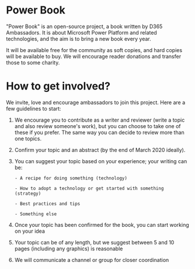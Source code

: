 
# Power Book


"Power Book" is an open-source project, a book written by D365 Ambassadors. It is about Microsoft Power Platform and related technologies, and the aim is to bring a new book every year.

It will be available free for the community as soft copies, and hard copies will be available to buy. We will encourage reader donations and transfer those to some charity.

# How to get involved?
We invite, love and encourage ambassadors to join this project. Here are a few guidelines to start:

   1.  We encourage you to contribute as a writer and reviewer (write a topic and also review someone's work), but you can choose to take one of these if you prefer. The same way you can decide to review more than one topics.
  
   2.  Confirm your topic and an abstract (by the end of March 2020 ideally).
  
   3. You can suggest your topic based on your experience; your writing can be: 
          
          - A recipe for doing something (technology)
          
          - How to adopt a technology or get started with something (strategy)
          
          - Best practices and tips
          
          - Something else
    
   4.  Once your topic has been confirmed for the book, you can start working on your idea
  
   5.  Your topic can be of any length, but we suggest between 5 and 10 pages (including any graphics) is reasonable
  
  6.  We will communicate a channel or group for closer coordination


